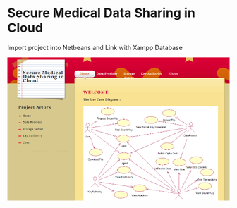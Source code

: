 # Secure Medical Data Sharing in Cloud


Import project into Netbeans and Link with Xampp Database

![](https://raw.githubusercontent.com/ManoBalaR/Information-and-Security-Systems-Project/master/Screenshot%201.png)
